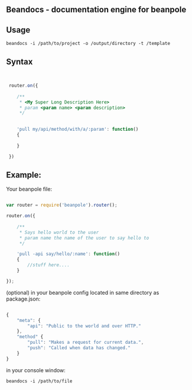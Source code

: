 Beandocs - documentation engine for beanpole
--------------------------------------------


Usage
-----

	beandocs -i /path/to/project -o /output/directory -t /template

Syntax
------

```javascript


 router.on({
 	
 	/**
	 * <My Super Long Description Here>
	 * param <param name> <param description>
	 */

	
	'pull my/api/method/with/a/:param': function()
	{
		
	}

 })

 ````



Example:
--------

Your beanpole file:

```javascript

var router = require('beanpole').router();

router.on({
	
	/**
	 * Says hello world to the user
	 * param name the name of the user to say hello to
	 */

	'pull -api say/hello/:name': function()
	{
		//stuff here....
	}

});

```

(optional) in your beanpole config located in same directory as package.json: 


```javascript

{
	"meta": {
		"api": "Public to the world and over HTTP."
	},
	"method" {
		"pull": "Makes a request for current data.",
		"push": "Called when data has changed."
	}
}

```


in your console window:
	
	beandocs -i /path/to/file